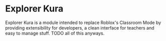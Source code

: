 # Explorer Kura

Explorer Kura is a module intended to replace Roblox's Classroom Mode by providing extensibility for developers, a clean interface for teachers and easy to manage stuff. TODO all of this anyways. 
